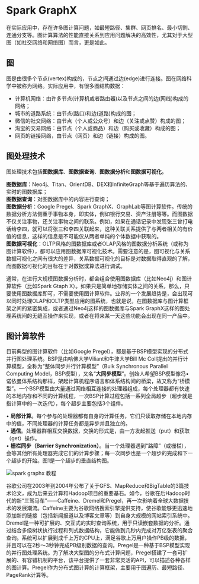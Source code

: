 # Spark GraphX

在实际应用中，存在许多图计算问题，如最短路径、集群、网页排名、最小切割、连通分支等。图计算算法的性能直接关系到应用问题解决的高效性，尤其对于大型图（如社交网络和网络图）而言，更是如此。

## 图

图是由很多个节点(vertex)构成的，节点之间通过边(edge)进行连接。图在网络科学中被称为网络。实际应用中，有很多图结构数据：

-   计算机网络：由许多节点(计算机或者路由器)以及节点之间的边(网线)构成的网络；
-   城市的道路系统：由节点(路口)和边(道路)构成的图；
-   微信的社交网络：由节点（个人或公众号）和边（关注或点赞）构成的图；
-   淘宝的交易网络：由节点（个人或商品）和边（购买或收藏）构成的图；
-   网页的链接网络，由节点（网页）和边（链接）构成的图。

## 图处理技术

图处理技术包括**图数据库**、**图数据查询**、**图数据分析**和**图数据可视化**。

**图数据库**：Neo4j、Titan、OrientDB、DEX和InfiniteGraph等基于遍历算法的、实时的图数据库；  
**图数据查询**：对图数据库中的内容进行查询；  
**图数据分析**：Google Pregel、Spark GraphX、GraphLab等图计算软件。传统的数据分析方法侧重于事物本身，即实体，例如银行交易、资产注册等等。而图数据不仅关注事物，还关注事物之间的联系。例如，如果在通话记录中发现张三曾打电话给李四，就可以将张三和李四关联起来，这种关联关系提供了与两者相关的有价值的信息，这样的信息是不可能仅从两者单纯的个体数据中获取的。  
**图数据可视化**：OLTP风格的图数据库或者OLAP风格的图数据分析系统（或称为图计算软件），都可以应用图数据库可视化技术。需要注意的是，图可视化与关系数据可视化之间有很大的差异，关系数据可视化的目标是对数据取得直观的了解，而图数据可视化的目标在于对数据或算法进行调试。

通常，在进行大规模图数据分析时，都会组合使用图数据库（比如Neo4j）和图计算软件（比如Spark Gtaph X）。如果只是简单地存储实体之间的关系，那么，只要使用图数据库即可，不需要使用图计算软件。业界的一个发展趋势是，会出现可以同时处理OLAP和OLTP类型应用的图系统，也就是说，在图数据库与图计算框架之间的紧密集成，或者通过Neo4j这样的图数据库与Spark GraphX这样的图处理系统间的无缝互操作来实现，或者在将来某一天这些功能会出现在同一产品中。

## 图计算软件

目前典型的图计算软件（比如Google Pregel），都是基于BSP模型实现的分布式并行图处理系统。BSP是由哈佛大学Viliant和牛津大学Bill Mc Coll提出的并行计算模型，全称为“整体同步并行计算模型”（Bulk Synchronous Parallel Computing Model，BSP模型），又名“**大同步模型**”。创始人希望BSP模型像冯•诺依曼体系结构那样，架起计算机程序语言和体系结构间的桥梁，故又称为“桥模型”。一个BSP模型由大量通过网络相互连接的处理器组成，每个处理器都有快速的本地内存和不同的计算线程，一次BSP计算过程包括一系列全局超步（超步就是指计算中的一次迭代），每个超步主要包括3个组件。

• **局部计算**。每个参与的处理器都有自身的计算任务，它们只读取存储在本地内存中的值，不同处理器的计算任务都是异步并且独立的。  
• **通信**。处理器群相互交换数据，交换的形式是，由一方发起推送（put）和获取（get）操作。  
• **栅栏同步（Barrier Synchronization）**。当一个处理器遇到“路障”（或栅栏），会等其他所有处理器完成它们的计算步骤；每一次同步也是一个超步的完成和下一个超步的开始。图1是一个超步的垂直结构图。

![spark graphx 教程](https://www.hadoopdoc.com/media/editor/spark-graphx-tutorial.jpeg "spark graphx 教程")

谷歌公司在2003年到2004年公布了关于GFS、MapReduce和BigTable的3篇技术论文，成为后来云计算和Hadoop项目的重要基石。如今，谷歌在后Hadoop时代的新“三驾马车”——Caffeine、Dremel和Pregel，再一次影响着全球大数据技术的发展潮流。Caffeine主要为谷歌网络搜索引擎提供支持，使谷歌能够更迅速地添加新的链接（包括新闻报道以及博客文章等）到自身大规模的网站索引系统中。Dremel是一种可扩展的、交互式的实时查询系统，用于只读嵌套数据的分析。通过结合多级树状执行过程和列式数据结构，它能做到几秒内完成对万亿张表的聚合查询。系统可以扩展到成千上万的CPU上，满足谷歌上万用户操作PB级的数据，并且可以在2秒～3秒钟完成PB级别数据的查询。Pregel是一种基于BSP模型实现的并行图处理系统。为了解决大型图的分布式计算问题，Pregel搭建了一套可扩展的、有容错机制的平台，该平台提供了一套非常灵活的API，可以描述各种各样的图计算。Pregel作为分布式图计算的计算框架，主要用于图遍历、最短路径、PageRank计算等。